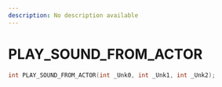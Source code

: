 ```yaml
---
description: No description available 
---
```


# PLAY_SOUND_FROM_ACTOR

```cpp
int PLAY_SOUND_FROM_ACTOR(int _Unk0, int _Unk1, int _Unk2);
```